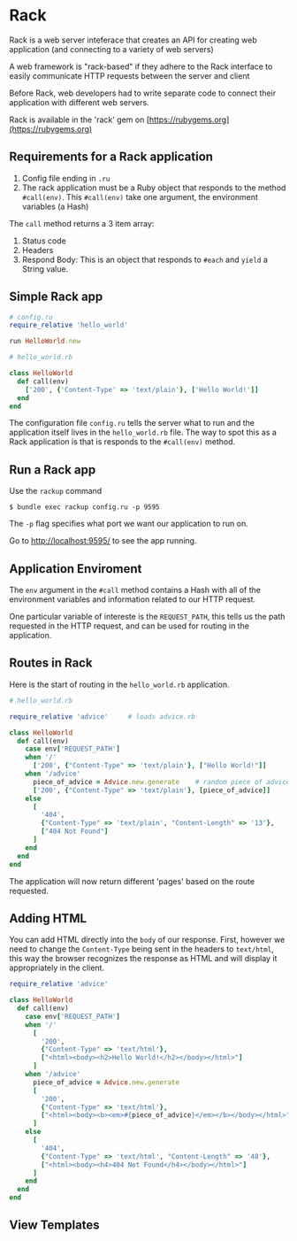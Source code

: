 # Rack
Rack is a web server inteferace that creates an API for creating web application (and connecting to a variety of web servers)

A web framework is "rack-based" if they adhere to the Rack interface to easily communicate HTTP requests between the server and client

Before Rack, web developers had to write separate code to connect their application with different web servers.

Rack is available in the 'rack' gem on [https://rubygems.org](https://rubygems.org)

## Requirements for a Rack application
1. Config file ending in `.ru`
2. The rack application must be a Ruby object that responds to the method `#call(env)`. This `#call(env)` take one argument, the environment variables (a Hash)

The `call` method returns a 3 item array:
1. Status code
2. Headers
3. Respond Body: This is an object that responds to `#each` and `yield` a String value.

## Simple Rack app

```ruby
# config.ru
require_relative 'hello_world'

run HelloWorld.new
```

```ruby
# hello_world.rb

class HelloWorld
  def call(env)
    ['200', {'Content-Type' => 'text/plain'}, ['Hello World!']]
  end
end
```

The configuration file `config.ru` tells the server what to run and the application itself lives in the `hello_world.rb` file. The way to spot this as a Rack application is that is responds to the `#call(env)` method.

## Run a Rack app
Use the `rackup` command
```
$ bundle exec rackup config.ru -p 9595
```
The `-p` flag specifies what port we want our application to run on.

Go to [http://localhost:9595/](http://localhost:9595/) to see the app running.

## Application Enviroment
The `env` argument in the `#call` method contains a Hash with all of the environment variables and information related to our HTTP request.

One particular variable of intereste is the `REQUEST_PATH`, this tells us the path requested in the HTTP request, and can be used for routing in the application.

## Routes in Rack

Here is the start of routing in the `hello_world.rb` application.
``` ruby
# hello_world.rb

require_relative 'advice'     # loads advice.rb

class HelloWorld
  def call(env)
    case env['REQUEST_PATH']
    when '/'
      ['200', {"Content-Type" => 'text/plain'}, ["Hello World!"]]
    when '/advice'
      piece_of_advice = Advice.new.generate    # random piece of advice
      ['200', {"Content-Type" => 'text/plain'}, [piece_of_advice]]
    else
      [
        '404',
        {"Content-Type" => 'text/plain', "Content-Length" => '13'},
        ["404 Not Found"]
      ]
    end
  end
end
```

The application will now return different 'pages' based on the route requested.

## Adding HTML

You can add HTML directly into the `body` of our response. First, however we need to change the `Content-Type` being sent in the headers to `text/html`, this way the browser recognizes the response as HTML and will display it appropriately in the client.

```ruby
require_relative 'advice'

class HelloWorld
  def call(env)
    case env['REQUEST_PATH']
    when '/'
      [
        '200',
        {"Content-Type" => 'text/html'},
        ["<html><body><h2>Hello World!</h2></body></html>"]
      ]
    when '/advice'
      piece_of_advice = Advice.new.generate
      [
        '200',
        {"Content-Type" => 'text/html'},
        ["<html><body><b><em>#{piece_of_advice}</em></b></body></html>"]
      ]
    else
      [
        '404',
        {"Content-Type" => 'text/html', "Content-Length" => '48'},
        ["<html><body><h4>404 Not Found</h4></body></html>"]
      ]
    end
  end
end
```

## View Templates
